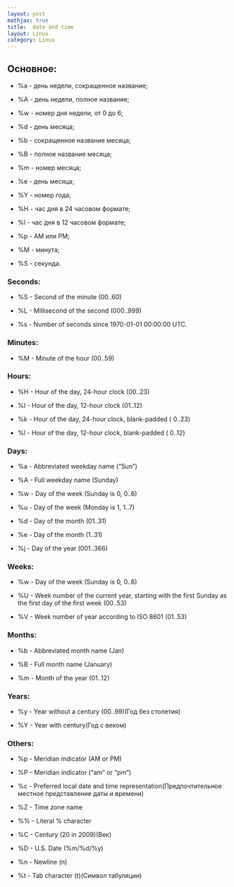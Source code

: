 ```yaml
---
layout: post
mathjax: true
title:  date and time
layout: Linux
category: Linux
---
```


## Основное:

- %a - день недели, сокращенное название;

- %A - день недели, полное название;

- %w - номер дня недели, от 0 до 6;

- %d - день месяца;

- %b - сокращенное название месяца;

- %B - полное название месяца;

- %m - номер месяца;

- %e - день месяца;

- %Y - номер года;

- %H - час дня в 24 часовом формате;

- %l - час дня в 12 часовом формате;

- %p - AM или PM;

- %M - минута;

- %S - секунда.

### Seconds:

- %S - Second of the minute (00..60)

- %L - Millisecond of the second (000..999)

- %s - Number of seconds since 1970-01-01 00:00:00 UTC.

### Minutes:

- %M - Minute of the hour (00..59)

### Hours:

- %H - Hour of the day, 24-hour clock (00..23)

- %I - Hour of the day, 12-hour clock (01..12)

- %k - Hour of the day, 24-hour clock, blank-padded ( 0..23)

- %l - Hour of the day, 12-hour clock, blank-padded ( 0..12)

### Days:

- %a - Abbreviated weekday name (“Sun”)

- %A - Full weekday name (Sunday)

- %w - Day of the week (Sunday is 0, 0..6)

- %u - Day of the week (Monday is 1, 1..7)

- %d - Day of the month (01..31)

- %e - Day of the month (1..31)

- %j - Day of the year (001..366)

### Weeks:

- %w - Day of the week (Sunday is 0, 0..6)

- %U - Week number of the current year, starting with the first Sunday as the first day of the first week (00..53)

- %V - Week number of year according to ISO 8601 (01..53)

### Months:

- %b - Abbreviated month name (Jan)

- %B - Full month name (January)

- %m - Month of the year (01..12)

### Years:

- %y - Year without a century (00..99)(Год без столетия)

- %Y - Year with century(Год с веком)

### Others:

- %p - Meridian indicator (AM or PM)

- %P - Meridian indicator (“am” or “pm”)

- %c - Preferred local date and time representation(Предпочтительное местное представление даты и времени)

- %Z - Time zone name

- %% - Literal % character

- %C - Century (20 in 2009)(Век)

- %D - U.S. Date (%m/%d/%y)

- %n - Newline (n)

- %t - Tab character (t)(Символ табуляции)

